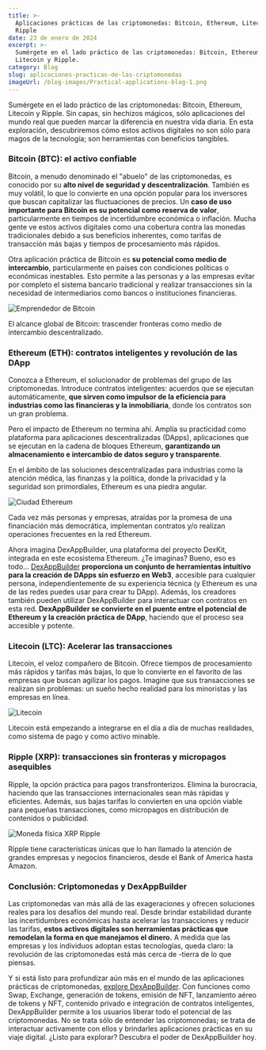 ```yaml
---
title: >-
  Aplicaciones prácticas de las criptomonedas: Bitcoin, Ethereum, Litecoin y
  Ripple
date: 23 de enero de 2024
excerpt: >-
  Sumérgete en el lado práctico de las criptomonedas: Bitcoin, Ethereum,
  Litecoin y Ripple.
category: Blog
slug: aplicaciones-practicas-de-las-criptomonedas
imageUrl: /blog-images/Practical-applications-blog-1.png
---
```

Sumérgete en el lado práctico de las criptomonedas: Bitcoin, Ethereum, Litecoin y Ripple. Sin capas, sin hechizos mágicos, sólo aplicaciones del mundo real que pueden marcar la diferencia en nuestra vida diaria. En esta exploración, descubriremos cómo estos activos digitales no son sólo para magos de la tecnología; son herramientas con beneficios tangibles.

### Bitcoin (BTC): el activo confiable

Bitcoin, a menudo denominado el "abuelo" de las criptomonedas, es conocido por su **alto nivel de seguridad y descentralización**. También es muy volátil, lo que lo convierte en una opción popular para los inversores que buscan capitalizar las fluctuaciones de precios. Un **caso de uso importante para Bitcoin es su potencial como reserva de valor**, particularmente en tiempos de incertidumbre económica o inflación. Mucha gente ve estos activos digitales como una cobertura contra las monedas tradicionales debido a sus beneficios inherentes, como tarifas de transacción más bajas y tiempos de procesamiento más rápidos.

Otra aplicación práctica de Bitcoin es **su potencial como medio de intercambio**, particularmente en países con condiciones políticas o económicas inestables. Esto permite a las personas y a las empresas evitar por completo el sistema bancario tradicional y realizar transacciones sin la necesidad de intermediarios como bancos o instituciones financieras.

![Emprendedor de Bitcoin](/blog-images/491895a7-d9a6-433b-aa95-ce7f17928813.jpg)

El alcance global de Bitcoin: trascender fronteras como medio de intercambio descentralizado.

### Ethereum (ETH): contratos inteligentes y revolución de las DApp

Conozca a Ethereum, el solucionador de problemas del grupo de las criptomonedas. Introduce contratos inteligentes: acuerdos que se ejecutan automáticamente, **que sirven como impulsor de la eficiencia para industrias como las financieras y la inmobiliaria**, donde los contratos son un gran problema.

Pero el impacto de Ethereum no termina ahí. Amplía su practicidad como plataforma para aplicaciones descentralizadas (DApps), aplicaciones que se ejecutan en la cadena de bloques Ethereum, **garantizando un almacenamiento e intercambio de datos seguro y transparente**.

En el ámbito de las soluciones descentralizadas para industrias como la atención médica, las finanzas y la política, donde la privacidad y la seguridad son primordiales, Ethereum es una piedra angular.

![Ciudad Ethereum](/blog-images/dcefcfdd-7b19-43fe-aab7-de5725c7caa7.jpg)

Cada vez más personas y empresas, atraídas por la promesa de una financiación más democrática, implementan contratos y/o realizan operaciones frecuentes en la red Ethereum.

Ahora imagina DexAppBuilder, una plataforma del proyecto DexKit, integrada en este ecosistema Ethereum. ¿Te imaginas? Bueno, eso es todo... [DexAppBuilder](https://dexappbuilder.dexkit.com) **proporciona un conjunto de herramientas intuitivo para la creación de DApps sin esfuerzo en Web3**, accesible para cualquier persona, independientemente de su experiencia técnica (y Ethereum es una de las redes puedes usar para crear tu DApp). Además, los creadores también pueden utilizar DexAppBuilder para interactuar con contratos en esta red. **DexAppBuilder se convierte en el puente entre el potencial de Ethereum y la creación práctica de DApp**, haciendo que el proceso sea accesible y potente.

### Litecoin (LTC): Acelerar las transacciones

Litecoin, el veloz compañero de Bitcoin. Ofrece tiempos de procesamiento más rápidos y tarifas más bajas, lo que lo convierte en el favorito de las empresas que buscan agilizar los pagos. Imagine que sus transacciones se realizan sin problemas: un sueño hecho realidad para los minoristas y las empresas en línea.

![Litecoin](/blog-images/cd8eced7-9946-4b4e-85bb-90ba80690f20.jpg)

Litecoin está empezando a integrarse en el día a día de muchas realidades, como sistema de pago y como activo minable.

### Ripple (XRP): transacciones sin fronteras y micropagos asequibles

Ripple, la opción práctica para pagos transfronterizos. Elimina la burocracia, haciendo que las transacciones internacionales sean más rápidas y eficientes. Además, sus bajas tarifas lo convierten en una opción viable para pequeñas transacciones, como micropagos en distribución de contenidos o publicidad.

![Moneda física XRP Ripple](/blog-images/ripple_coin-2048x1363.jpg)

Ripple tiene características únicas que lo han llamado la atención de grandes empresas y negocios financieros, desde el Bank of America hasta Amazon.

### Conclusión: Criptomonedas y DexAppBuilder

Las criptomonedas van más allá de las exageraciones y ofrecen soluciones reales para los desafíos del mundo real. Desde brindar estabilidad durante las incertidumbres económicas hasta acelerar las transacciones y reducir las tarifas, **estos activos digitales son herramientas prácticas que remodelan la forma en que manejamos el dinero.** A medida que las empresas y los individuos adoptan estas tecnologías, queda claro: la revolución de las criptomonedas está más cerca de -tierra de lo que piensas.

Y si está listo para profundizar aún más en el mundo de las aplicaciones prácticas de criptomonedas, [explore DexAppBuilder](https://dexappbuilder.dexkit.com). Con funciones como Swap, Exchange, generación de tokens, emisión de NFT, lanzamiento aéreo de tokens y NFT, contenido privado e integración de contratos inteligentes, DexAppBuilder permite a los usuarios liberar todo el potencial de las criptomonedas. No se trata sólo de entender las criptomonedas; se trata de interactuar activamente con ellos y brindarles aplicaciones prácticas en su viaje digital. ¿Listo para explorar? Descubra el poder de DexAppBuilder hoy.
